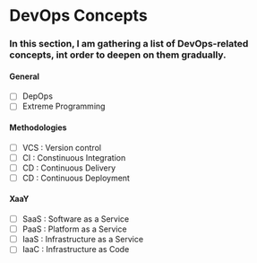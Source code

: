 # DevOps Concepts 

### In this section, I am gathering a list of DevOps-related concepts, int order to deepen on them gradually.

#### General

- [ ] DepOps
- [ ] Extreme Programming

#### Methodologies

- [ ] VCS : Version control
- [ ] CI : Constinuous Integration
- [ ] CD : Continuous Delivery
- [ ] CD : Continuous Deployment

#### XaaY

- [ ] SaaS : Software as a Service
- [ ] PaaS : Platform as a Service
- [ ] IaaS : Infrastructure as a Service
- [ ] IaaC : Infrastructure as Code
